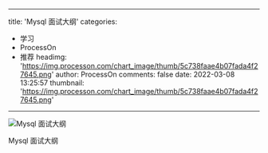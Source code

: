 
---
title: 'Mysql 面试大纲'
categories: 
 - 学习
 - ProcessOn
 - 推荐
headimg: 'https://img.processon.com/chart_image/thumb/5c738faae4b07fada4f27645.png'
author: ProcessOn
comments: false
date: 2022-03-08 13:25:57
thumbnail: 'https://img.processon.com/chart_image/thumb/5c738faae4b07fada4f27645.png'
---

<div>   
<img class="thumb" alt="Mysql 面试大纲" src="https://img.processon.com/chart_image/thumb/5c738faae4b07fada4f27645.png" referrerpolicy="no-referrer">
<p>Mysql 面试大纲</p>  
</div>
            